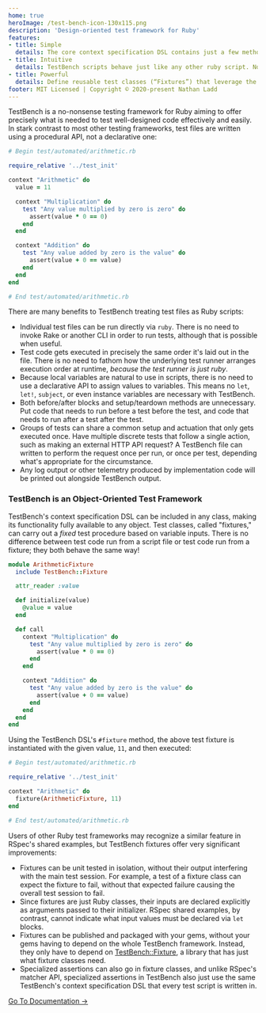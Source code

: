 ```yaml
---
home: true
heroImage: /test-bench-icon-130x115.png
description: 'Design-oriented test framework for Ruby'
features:
- title: Simple
  details: The core context specification DSL contains just a few methods, like context, test, assert, and refute.
- title: Intuitive
  details: TestBench scripts behave just like any other ruby script. No more having to imagine how the test framework executes the test code behind the scenes!
- title: Powerful
  details: Define reusable test classes (“Fixtures”) that leverage the TestBench DSL you already know to curb redundancy across test files.
footer: MIT Licensed | Copyright © 2020-present Nathan Ladd
---
```


TestBench is a no-nonsense testing framework for Ruby aiming to offer precisely what is needed to test well-designed code effectively and easily. In stark contrast to most other testing frameworks, test files are written using a procedural API, not a declarative one:

```ruby
# Begin test/automated/arithmetic.rb

require_relative '../test_init'

context "Arithmetic" do
  value = 11

  context "Multiplication" do
    test "Any value multiplied by zero is zero" do
      assert(value * 0 == 0)
    end
  end

  context "Addition" do
    test "Any value added by zero is the value" do
      assert(value + 0 == value)
    end
  end
end

# End test/automated/arithmetic.rb
```

There are many benefits to TestBench treating test files as Ruby scripts:

* Individual test files can be run directly via `ruby`. There is no need to invoke Rake or another CLI in order to run tests, although that is possible when useful.
* Test code gets executed in precisely the same order it's laid out in the file. There is no need to fathom how the underlying test runner arranges execution order at runtime, _because the test runner is just ruby_.
* Because local variables are natural to use in scripts, there is no need to use a declarative API to assign values to variables. This means no `let`, `let!`, `subject`, or even instance variables are necessary with TestBench.
* Both before/after blocks and setup/teardown methods are unnecessary. Put code that needs to run before a test before the test, and code that needs to run after a test after the test.
* Groups of tests can share a common setup and actuation that only gets executed once. Have multiple discrete tests that follow a single action, such as making an external HTTP API request? A TestBench file can written to perform the request once per run, or once per test, depending what's appropriate for the circumstance.
* Any log output or other telemetry produced by implementation code will be printed out alongside TestBench output.

### TestBench is an Object-Oriented Test Framework

TestBench's context specification DSL can be included in any class, making its functionality fully available to any object. Test classes, called "fixtures," can carry out a _fixed_ test procedure based on variable inputs. There is no difference between test code run from a script file or test code run from a fixture; they both behave the same way!

```ruby
module ArithmeticFixture
  include TestBench::Fixture

  attr_reader :value

  def initialize(value)
    @value = value
  end

  def call
    context "Multiplication" do
      test "Any value multiplied by zero is zero" do
        assert(value * 0 == 0)
      end
    end

    context "Addition" do
      test "Any value added by zero is the value" do
        assert(value + 0 == value)
      end
    end
  end
end
```

Using the TestBench DSL's `#fixture` method, the above test fixture is instantiated with the given value, `11`, and then executed:

```ruby
# Begin test/automated/arithmetic.rb

require_relative '../test_init'

context "Arithmetic" do
  fixture(ArithmeticFixture, 11)
end

# End test/automated/arithmetic.rb
```

Users of other Ruby test frameworks may recognize a similar feature in RSpec's shared examples, but TestBench fixtures offer very significant improvements:

* Fixtures can be unit tested in isolation, without their output interfering with the main test session. For example, a test of a fixture class can expect the fixture to fail, without that expected failure causing the overall test session to fail.
* Since fixtures are just Ruby classes, their inputs are declared explicitly as arguments passed to their initializer. RSpec shared examples, by contrast, cannot indicate what input values must be declared via `let` blocks.
* Fixtures can be published and packaged with your gems, without your gems having to depend on the whole TestBench framework. Instead, they only have to depend on [TestBench::Fixture](https://github.com/test-bench/test-bench-fixture), a library that has just what fixture classes need.
* Specialized assertions can also go in fixture classes, and unlike RSpec's matcher API, specialized assertions in TestBench also just use the same TestBench's context specification DSL that every test script is written in.

<div class="hero">
  <p class="action">
    <a href="/Documentation.html" class="nav-link action-button">Go To Documentation →</a>
  </p>
</div>
